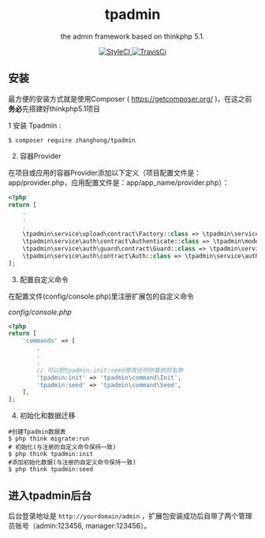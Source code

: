 <h1 align="center"> tpadmin </h1>

<p align="center"> the admin framework based on thinkphp 5.1.</p>
<p align="center">
  <a href="https://styleci.io/repos/177950338">
    <img src="https://styleci.io/repos/177950338/shield?branch=master" alt="StyleCI">
  </a>
   <a href="https://travis-ci.org/zhanghong/tpadmin">
      <img src="https://travis-ci.org/zhanghong/tpadmin.svg?branch=master" alt="TravisCi">
  </a>
</p>

## 安装
最方便的安装方式就是使用Composer ( https://getcomposer.org/ )，在这之前**务必**先搭建好thinkphp5.1项目

1 安装 Tpadmin :
```shell
$ composer require zhanghong/tpadmin
```

2. 容器Provider

在项目或应用的容器Provider添加以下定义（项目配置文件是：app/provider.php，应用配置文件是：app/app_name/provider.php）：


```php
<?php
return [
    .
    .
    .
    \tpadmin\service\upload\contract\Factory::class => \tpadmin\service\upload\Uploader::class,
    \tpadmin\service\auth\contract\Authenticate::class => \tpadmin\model\Adminer::class,
    \tpadmin\service\auth\guard\contract\Guard::class => \tpadmin\service\auth\guard\SessionGuard::class,
    \tpadmin\service\auth\contract\Auth::class => \tpadmin\service\auth\Auth::class,
];
```

3. 配置自定义命令

在配置文件(config/console.php)里注册扩展包的自定义命令

*config/console.php*
```php
<?php
return [
    'commands' => [
        .
        .
        .
        // 可以把tpadmin:init:seed修改任何你喜欢的名称
        'tpadmin:init' => 'tpadmin\command\Init',
        'tpadmin:seed' => 'tpadmin\command\Seed',
    ],
];
```

4. 初始化和数据迁移

```shell
#创建Tpadmin数据表
$ php think migrate:run
# 初始化(与注册的自定义命令保持一致)
$ php think tpadmin:init
#添加初始化数据(与注册的自定义命令保持一致)
$ php think tpadmin:seed
```

## 进入tpadmin后台

后台登录地址是 `http://yourdomain/admin` ，扩展包安装成功后自带了两个管理员账号（admin:123456, manager:123456）。